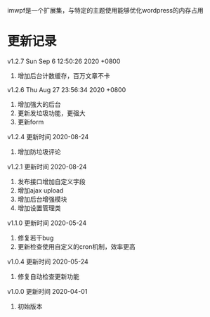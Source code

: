 imwpf是一个扩展集，与特定的主题使用能够优化wordpress的内存占用

# 更新记录 #

v1.2.7  Sun Sep 6 12:50:26 2020 +0800
1. 增加后台计数缓存，百万文章不卡


v1.2.6  Thu Aug 27 23:56:34 2020 +0800
1. 增加强大的后台
2. 更新发垃圾功能，更强大
3. 更新form

v1.2.4
更新时间 2020-08-24

1. 增加防垃圾评论

v1.2.1
更新时间 2020-08-24

1. 发布接口增加自定义字段
2. 增加ajax upload
3. 增加后台增强模块
4. 增加设置管理类

v1.1.0
更新时间 2020-05-24

1. 修复若干bug
2. 更新检查使用自定义的cron机制，效率更高

v1.0.4
更新时间 2020-05-24

1. 修复自动检查更新功能


v1.0.0
更新时间 2020-04-01

1. 初始版本
